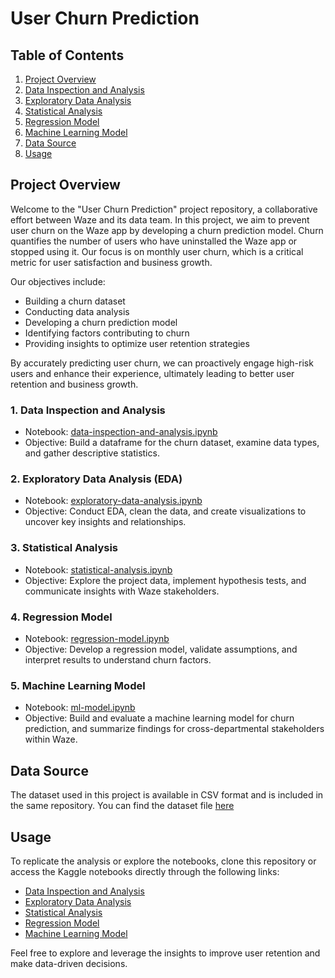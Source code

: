 # User Churn Prediction

## Table of Contents
1. [Project Overview](#overview)
2. [Data Inspection and Analysis](#data-inspection-and-analysis)
3. [Exploratory Data Analysis](#exploratory-data-analysis)
4. [Statistical Analysis](#statistical-analysis)
5. [Regression Model](#regression-model)
6. [Machine Learning Model](#ml-model)
7. [Data Source](#dataset)
8. [Usage](#usage)

<a name="overview"></a>
## Project Overview
Welcome to the "User Churn Prediction" project repository, a collaborative effort between Waze and its data team. In this project, we aim to prevent user churn on the Waze app by developing a churn prediction model. Churn quantifies the number of users who have uninstalled the Waze app or stopped using it. Our focus is on monthly user churn, which is a critical metric for user satisfaction and business growth.

Our objectives include:
- Building a churn dataset
- Conducting data analysis
- Developing a churn prediction model
- Identifying factors contributing to churn
- Providing insights to optimize user retention strategies

By accurately predicting user churn, we can proactively engage high-risk users and enhance their experience, ultimately leading to better user retention and business growth.

<a name="data-inspection-and-analysis"></a>
### 1. Data Inspection and Analysis
   - Notebook: [data-inspection-and-analysis.ipynb](https://github.com/kiranpathak-dev/user-churn-prediction/blob/main/waze-user-churn-data-investigation-and-analysis.ipynb)
   - Objective: Build a dataframe for the churn dataset, examine data types, and gather descriptive statistics.

<a name="exploratory-data-analysis"></a>
### 2. Exploratory Data Analysis (EDA)
   - Notebook: [exploratory-data-analysis.ipynb](https://github.com/kiranpathak-dev/user-churn-prediction/blob/main/exploratory-data-analysis.ipynb)
   - Objective: Conduct EDA, clean the data, and create visualizations to uncover key insights and relationships.

<a name="statistical-analysis"></a>
### 3. Statistical Analysis
   - Notebook: [statistical-analysis.ipynb](https://github.com/kiranpathak-dev/user-churn-prediction/blob/main/statistical-analysis.ipynb)
   - Objective: Explore the project data, implement hypothesis tests, and communicate insights with Waze stakeholders.

<a name="regression-model"></a>
### 4. Regression Model
   - Notebook: [regression-model.ipynb](https://github.com/kiranpathak-dev/user-churn-prediction/blob/main/regression-model.ipynb)
   - Objective: Develop a regression model, validate assumptions, and interpret results to understand churn factors.

<a name="ml-model"></a>
### 5. Machine Learning Model
   - Notebook: [ml-model.ipynb](https://github.com/kiranpathak-dev/user-churn-prediction/blob/main/ml-model.ipynb)
   - Objective: Build and evaluate a machine learning model for churn prediction, and summarize findings for cross-departmental stakeholders within Waze.

<a name="dataset"></a>
## Data Source
The dataset used in this project is available in CSV format and is included in the same repository. You can find the dataset file [here](https://github.com/kiranpathak-dev/user-churn-prediction/blob/main/waze-dataset.csv)

<a name="usage"></a>
## Usage
To replicate the analysis or explore the notebooks, clone this repository or access the Kaggle notebooks directly through the following links:

- [Data Inspection and Analysis](https://www.kaggle.com/code/kiranpathak97/waze-user-churn-inspect)
- [Exploratory Data Analysis](https://www.kaggle.com/code/kiranpathak97/waze-user-churn-eda) 
- [Statistical Analysis](https://www.kaggle.com/code/kiranpathak97/waze-user-churn-statistical-analysis)
- [Regression Model](https://www.kaggle.com/code/kiranpathak97/waze-user-churn-regression-model)
- [Machine Learning Model](https://www.kaggle.com/code/kiranpathak97/waze-user-churn-ml-model)

Feel free to explore and leverage the insights to improve user retention and make data-driven decisions.
